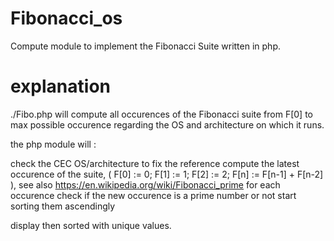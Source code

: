 # Fibonacci_os

Compute module to implement the Fibonacci Suite written in php.

# explanation

./Fibo.php will compute all occurences of the Fibonacci suite from F[0] to max possible occurence regarding the OS and architecture on which it runs.

the php module will :

  check the CEC OS/architecture to fix the reference
  compute the latest occurence of the suite, ( F[0] := 0; F[1] := 1; F[2] := 2; F[n] := F[n-1] + F[n-2] ), see also https://en.wikipedia.org/wiki/Fibonacci_prime 
  for each occurence check if the new occurence is a prime number or not 
  start sorting them ascendingly 
    
  display then sorted with unique values.
  
